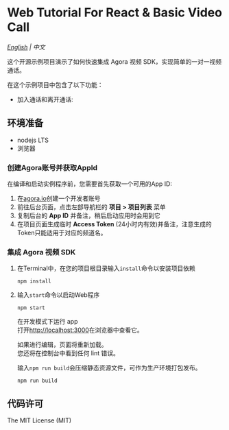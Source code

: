 # Web Tutorial For React & Basic Video Call

*[English](README.md) | 中文*

这个开源示例项目演示了如何快速集成 Agora 视频 SDK，实现简单的一对一视频通话。

在这个示例项目中包含了以下功能：

- 加入通话和离开通话:

## 环境准备

- nodejs LTS
- 浏览器

### 创建Agora账号并获取AppId

在编译和启动实例程序前，您需要首先获取一个可用的App ID:
1. 在[agora.io](https://dashboard.agora.io/signin/)创建一个开发者账号
2. 前往后台页面，点击左部导航栏的 **项目 > 项目列表** 菜单
3. 复制后台的 **App ID** 并备注，稍后启动应用时会用到它
4. 在项目页面生成临时 **Access Token** (24小时内有效)并备注，注意生成的Token只能适用于对应的频道名。


### 集成 Agora 视频 SDK

1. 在Terminal中，在您的项目根目录输入`install`命令以安装项目依赖
    ```
    npm install
    ```
2. 输入`start`命令以启动Web程序
    ```
    npm start
    ```
    在开发模式下运行 app <br/>
    打开[http://localhost:3000](http://localhost:3000)在浏览器中查看它。

    如果进行编辑，页面将重新加载。<br/>
    您还将在控制台中看到任何 lint 错误。

    输入`npm run build`会压缩静态资源文件，可作为生产环境打包发布。
    ``` 
    npm run build
    ```


## 代码许可

The MIT License (MIT)
